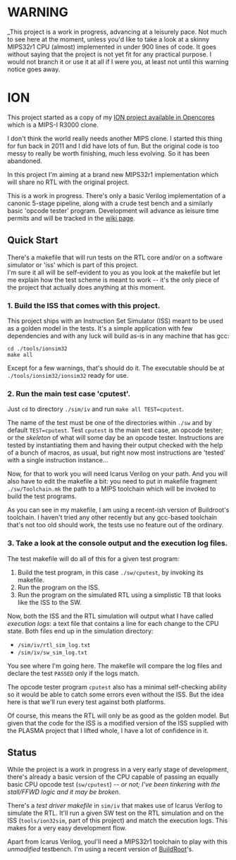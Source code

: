 WARNING
=======

_This project is a work in progress, advancing at a leisurely pace. Not much to see here at the moment, unless you'd like to take a look at a skinny MIPS32r1 CPU (almost) implemented in under 900 lines of code. It goes without saying that the project is not yet fit for any practical purpose. I would not branch it or use it at all if I were you, at least not until this warning notice goes away. 


ION
===

This project started as a copy of my [ION project available in Opencores](http://opencores.org/project,ion) which is a MIPS-I R3000 clone.

I don't think the world really needs another MIPS clone. I started this thing for fun back in 2011 and I did have lots of fun. But the original code is too messy to really be worth finishing, much less evolving. So it has been abandoned.

In this project I'm aiming at a brand new MIPS32r1 implementation which will share no RTL with the original project.


This is a work in progress. There's only a basic Verilog implementation of a canonic 5-stage pipeline, along with a crude test bench and a similarly basic 'opcode tester' program. Development will advance as leisure time permits and will be tracked in the [wiki page](https://github.com/jaruiz/ION/wiki).


Quick Start
-----------

There's a makefile that will run tests on the RTL core and/or on a software simulator or 'iss' which is part of this project.  
I'm sure it all will be self-evident to you as you look at the makefile but let me explain how the test scheme is meant to work -- it's the only piece of the project that actually does anything at this moment.

### 1. Build the ISS that comes with this project.


This project ships with an Instruction Set Simulator (ISS) meant to be used as a golden model in the tests. It's a simple application with few dependencies and with any luck will build as-is in any machine that has gcc:

```
cd ./tools/ionsim32
make all
```

Except for a few warnings, that's should do it. The executable should be at `./tools/ionsim32/ionsim32` ready for use.

### 2. Run the main test case 'cputest'.

Just `cd` to directory `./sim/iv` and run `make all TEST=cputest`. 

The name of the test must be one of the directories within `./sw` and by default `TEST=cputest`.  Test `cputest` is the main test case, an opcode tester; or the _skeleton_ of what will some day be an opcode tester. Instructions are tested by instantiating them and having their output checked with the help of a bunch of macros, as usual, but right now most instructions are 'tested' with a single instruction instance...

Now, for that to work you will need Icarus Verilog on your path. And you will also have to edit the makefile a bit: you need to put in makefile fragment `./sw/Toolchain.mk` the path to a MIPS toolchain which will be invoked to build the test programs.

As you can see in my makefile, I am using a recent-ish version of Buildroot's toolchain. I haven't tried any other recently  but any gcc-based toolchain that's not too old should work, the tests use no feature out of the ordinary.

### 3. Take a look at the console output and the execution log files.

The test makefile will do all of this for a given test program:

1. Build the test program, in this case `./sw/cputest`, by invoking its makefile.
2. Run the program on the ISS.
3. Run the program on the simulated RTL using a simplistic TB that looks like the ISS to the SW.

Now, both the ISS and the RTL simulation will output what I have called _execution logs_: a text file that contains a line for each change to the CPU state. Both files end up in the simulation directory:

* `/sim/iv/rtl_sim_log.txt`
* `/sim/iv/sw_sim_log.txt`

You see where I'm going here. The makefile will compare the log files and declare the test `PASSED` only if the logs match.

The opcode tester program `cputest` also has a minimal self-checking ability so it would be able to catch some errors even without the ISS. But the idea here is that we'll run every test against both platforms.

Of course, this means the RTL will only be as good as the golden model. But given that the code for the ISS is a modified version of the ISS supplied with the PLASMA project that I lifted whole, I have a lot of confidence in it.


Status
------

While the project is a work in progress in a very early stage of development, there's already a basic version of the CPU capable of passing an equally basic CPU opcode test (`sw/cputest`) -- _or not; I've been tinkering with the stall/FFWD logic and it may be broken_.

There's a _test driver makefile_ in `sim/iv` that makes use of Icarus Verilog to simulate the RTL. It'll run a given SW test on the RTL simulation and on the ISS (`tools/ion32sim`, part of this project) and match the execution logs. This makes for a very easy development flow.

Apart from Icarus Verilog, youl'll need a MIPS32r1 toolchain to play with this _unmodified_ testbench. I'm using a recent version of [BuildRoot](https://buildroot.org/)'s.

